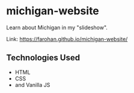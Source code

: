 # michigan-website

Learn about Michigan in my "slideshow". 

Link: https://farohan.github.io/michigan-website/

## Technologies Used

 - HTML
 - CSS
 - and Vanilla JS
